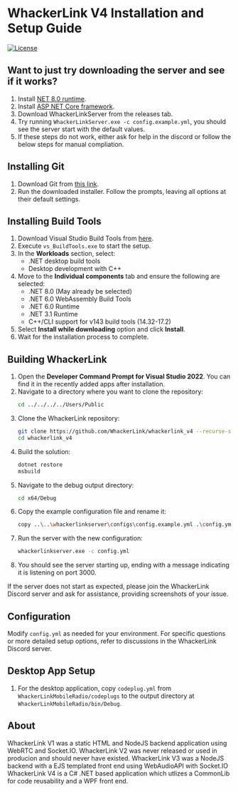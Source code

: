 # WhackerLink V4 Installation and Setup Guide

[![License](https://img.shields.io/badge/License-GPLv3-blue?style=for-the-badge)](https://www.gnu.org/licenses/gpl-3.0)

## Want to just try downloading the server and see if it works?
1. Install [NET 8.0 runtime](https://aka.ms/dotnet-core-applaunch?missing_runtime=true&arch=x64&rid=win-x64&os=win10&apphost_version=8.0.11).
2. Install [ASP NET Core framework](https://aka.ms/dotnet-core-applaunch?framework=Microsoft.AspNetCore.App&framework_version=8.0.0&arch=x64&rid=win-x64&os=win10).
3. Download WhackerLinkServer from the releases tab.
4. Try running `WhackerLinkServer.exe -c config.example.yml`, you should see the server start with the default values. 
5. If these steps do not work, either ask for help in the discord or follow the below steps for manual compliation.

## Installing Git
1. Download Git from [this link](https://github.com/git-for-windows/git/releases/download/v2.45.2.windows.1/Git-2.45.2-64-bit.exe).
2. Run the downloaded installer. Follow the prompts, leaving all options at their default settings.

## Installing Build Tools
1. Download Visual Studio Build Tools from [here](https://aka.ms/vs/17/release/vs_BuildTools.exe).
2. Execute `vs_BuildTools.exe` to start the setup.
3. In the **Workloads** section, select:
    - .NET desktop build tools
    - Desktop development with C++
4. Move to the **Individual components** tab and ensure the following are selected:
    - .NET 8.0 (May already be selected)
    - .NET 6.0 WebAssembly Build Tools
    - .NET 6.0 Runtime
    - .NET 3.1 Runtime
    - C++/CLI support for v143 build tools (14.32-17.2)
5. Select **Install while downloading** option and click **Install**.
6. Wait for the installation process to complete.

## Building WhackerLink
1. Open the **Developer Command Prompt for Visual Studio 2022**. You can find it in the recently added apps after installation.
2. Navigate to a directory where you want to clone the repository:
    ```bash
    cd ../../../../Users/Public
    ```
3. Clone the WhackerLink repository:
    ```bash
    git clone https://github.com/WhackerLink/whackerlink_v4 --recurse-submodules
    cd whackerlink_v4
    ```
4. Build the solution:
    ```bash
    dotnet restore
    msbuild
    ```
5. Navigate to the debug output directory:
    ```bash
    cd x64/Debug
    ```
6. Copy the example configuration file and rename it:
    ```bash
    copy ..\..\whackerlinkserver\configs\config.example.yml .\config.yml
    ```
7. Run the server with the new configuration:
    ```bash
    whackerlinkserver.exe -c config.yml
    ```
8. You should see the server starting up, ending with a message indicating it is listening on port 3000.

If the server does not start as expected, please join the WhackerLink Discord server and ask for assistance, providing screenshots of your issue.

## Configuration
Modify `config.yml` as needed for your environment. For specific questions or more detailed setup options, refer to discussions in the WhackerLink Discord server.

## Desktop App Setup
1. For the desktop application, copy `codeplug.yml` from `WhackerLinkMobileRadio/codeplugs` to the output directory at `WhackerLinkMobileRadio/bin/Debug`.

## About
WhackerLink V1 was a static HTML and NodeJS backend application using WebRTC and Socket.IO.
WhackerLink V2 was never released or used in producion and should never have existed.
WhackerLink V3 was a NodeJS backend with a EJS templated front end using WebAudioAPI with Socket.IO
WhackerLink V4 is a C# .NET based application which utlizes a CommonLib for code reusability and a WPF front end.
